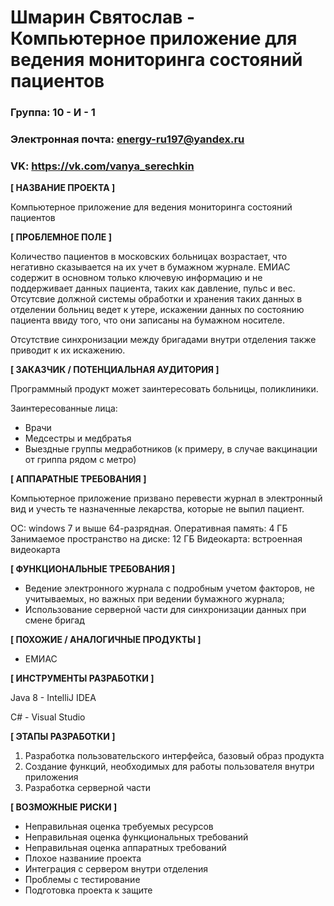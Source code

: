 # Шмарин Святослав - Компьютерное приложение для ведения мониторинга состояний пациентов

### Группа: 10 - И - 1
### Электронная почта: energy-ru197@yandex.ru
### VK: https://vk.com/vanya_serechkin


**[ НАЗВАНИЕ ПРОЕКТА ]**

Компьютерное приложение для ведения мониторинга состояний пациентов 

**[ ПРОБЛЕМНОЕ ПОЛЕ ]**

Количество пациентов в московских больницах возрастает, что негативно сказывается на их учет в бумажном журнале. ЕМИАС содержит в основном только ключевую информацию и не поддерживает данных пациента, таких как давление, пульс и вес. Отсутсвие должной системы обработки и хранения таких данных в отделении больниц ведет к утере, искажении данных по состоянию пациента ввиду того, что они записаны на бумажном носителе. 

Отсутствие синхронизации между бригадами внутри отделения также приводит к их искажению.


**[ ЗАКАЗЧИК / ПОТЕНЦИАЛЬНАЯ АУДИТОРИЯ ]**

Программный продукт может заинтересовать больницы, поликлиники.

Заинтересованные лица:
* Врачи
* Медсестры и медбратья
* Выездные группы медработников (к примеру, в случае вакцинации от гриппа рядом с метро)

**[ АППАРАТНЫЕ ТРЕБОВАНИЯ ]** 

Компьютерное приложение призвано перевести журнал в электронный вид и учесть те назначенные лекарства, которые не выпил пациент. 

ОС: windows 7 и выше 64-разрядная. 
Оперативная память: 4 ГБ
Занимаемое пространство на диске: 12 ГБ
Видеокарта: встроенная видеокарта 



**[ ФУНКЦИОНАЛЬНЫЕ ТРЕБОВАНИЯ ]**

* Ведение электронного журнала с подробным учетом факторов, не учитываемых, но важных при ведении бумажного журнала;
* Использование  серверной части для синхронизации данных при смене бригад

**[ ПОХОЖИЕ / АНАЛОГИЧНЫЕ ПРОДУКТЫ ]**

* ЕМИАС

**[ ИНСТРУМЕНТЫ РАЗРАБОТКИ ]**

Java 8 - IntelliJ IDEA 

C# - Visual Studio

**[ ЭТАПЫ РАЗРАБОТКИ ]**

1. Разработка пользовательского интерфейса, базовый образ продукта
2. Создание функций, необходимых для работы пользователя внутри приложения
3. Разработка серверной части

**[ ВОЗМОЖНЫЕ РИСКИ ]**

* Неправильная оценка требуемых ресурсов
* Неправильная оценка функциональных требований
* Неправильная оценка аппаратных требований
* Плохое названиие проекта
* Интеграция с сервером внутри отделения
* Проблемы с тестирование
* Подготовка проекта к защите
